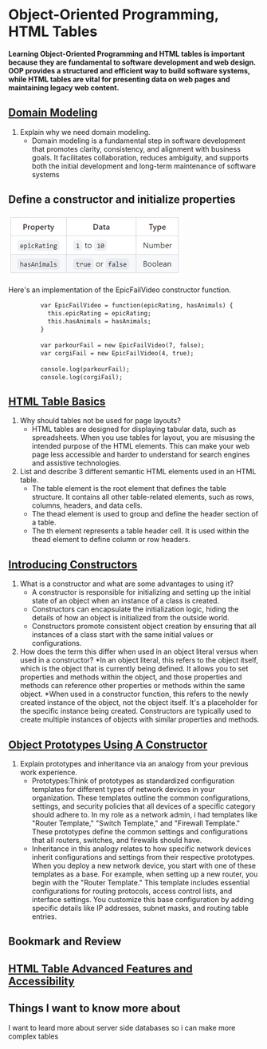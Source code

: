 # Object-Oriented Programming, HTML Tables

**Learning Object-Oriented Programming and HTML tables is important because they are fundamental to software development and web design. OOP provides a structured and efficient way to build software systems, while HTML tables are vital for presenting data on web pages and maintaining legacy web content.**

## [Domain Modeling](https://github.com/codefellows/domain_modeling#domain-modeling)

1. Explain why we need domain modeling.
   * Domain modeling is a fundamental step in software development that promotes clarity, consistency, and alignment with business goals. It facilitates collaboration, reduces ambiguity, and supports both the initial development and long-term maintenance of software systems

## Define a constructor and initialize properties

![epicFailVideoTable](img/epicFailVideoTable.png)

Here's an implementation of the EpicFailVideo constructor function.

             var EpicFailVideo = function(epicRating, hasAnimals) {
               this.epicRating = epicRating;
               this.hasAnimals = hasAnimals;
             }
             
             var parkourFail = new EpicFailVideo(7, false);
             var corgiFail = new EpicFailVideo(4, true);
             
             console.log(parkourFail);
             console.log(corgiFail);

## [HTML Table Basics](https://developer.mozilla.org/en-US/docs/Learn/HTML/Tables/Basics)

1. Why should tables not be used for page layouts?
   * HTML tables are designed for displaying tabular data, such as spreadsheets. When you use tables for layout, you are misusing the intended purpose of the HTML elements. This can make your web page less accessible and harder to understand for search engines and assistive technologies.
2. List and describe 3 different semantic HTML elements used in an HTML table.
   * The table element is the root element that defines the table structure. It contains all other table-related elements, such as rows, columns, headers, and data cells.
   * The thead element is used to group and define the header section of a table.
   * The th element represents a table header cell. It is used within the thead element to define column or row headers. 
  
## [Introducing Constructors](https://developer.mozilla.org/en-US/docs/Learn/JavaScript/Objects/Basics#introducing_constructors)

1. What is a constructor and what are some advantages to using it?
   * A constructor is responsible for initializing and setting up the initial state of an object when an instance of a class is created.
   * Constructors can encapsulate the initialization logic, hiding the details of how an object is initialized from the outside world.
   * Constructors promote consistent object creation by ensuring that all instances of a class start with the same initial values or configurations. 
2. How does the term this differ when used in an object literal versus when used in a constructor?
   *In an object literal, this refers to the object itself, which is the object that is currently being defined. It allows you to set properties and methods within the object, and those properties and methods can reference other properties or methods within the same object.
   *When used in a constructor function, this refers to the newly created instance of the object, not the object itself. It's a placeholder for the specific instance being created. Constructors are typically used to create multiple instances of objects with similar properties and methods.
   
## [Object Prototypes Using A Constructor](https://ui.dev/beginners-guide-to-javascript-prototype)

1. Explain prototypes and inheritance via an analogy from your previous work experience.
   * Prototypes:Think of prototypes as standardized configuration templates for different types of network devices in your organization. These templates outline the common configurations, settings, and security policies that all devices of a specific category should adhere to.
   In my role as a network admin, i had templates like "Router Template," "Switch Template," and "Firewall Template." These prototypes define the common settings and configurations that all routers, switches, and firewalls should have.
   * Inheritance in this analogy relates to how specific network devices inherit configurations and settings from their respective prototypes. When you deploy a new network device, you start with one of these templates as a base.
   For example, when setting up a new router, you begin with the "Router Template." This template includes essential configurations for routing protocols, access control lists, and interface settings. You customize this base configuration by adding specific details like IP addresses, subnet masks, and routing table entries.
## Bookmark and Review

## [HTML Table Advanced Features and Accessibility](https://developer.mozilla.org/en-US/docs/Learn/HTML/Tables/Advanced)

## Things I want to know more about

I want to leard more about server side databases so i can make more complex tables 
